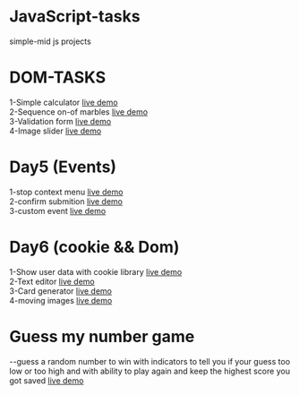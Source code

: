 # JavaScript-tasks
simple-mid js projects
# DOM-TASKS
1-Simple calculator   [live demo](https://emaneldeeb.github.io/JavaScript-tasks/DOM-TASKS/calculator/Calculator.html)   
2-Sequence on-of marbles  [live demo](https://emaneldeeb.github.io/JavaScript-tasks/DOM-TASKS/marbles/index.html)       
3-Validation form   [live demo](https://emaneldeeb.github.io/JavaScript-tasks/DOM-TASKS/form/index.html)       
4-Image slider  [live demo](https://emaneldeeb.github.io/JavaScript-tasks/DOM-TASKS/slider/index.html) 

# Day5 (Events)
1-stop context menu    [live demo](https://emaneldeeb.github.io/JavaScript-tasks/Day5/stop-context-menu/index.html)   
2-confirm submition   [live demo](https://emaneldeeb.github.io/JavaScript-tasks/Day5/confirm-submition/index.html)    
3-custom event   [live demo](https://emaneldeeb.github.io/JavaScript-tasks/Day5/custom-event/index.html)    

# Day6 (cookie && Dom)
1-Show user data with cookie library  [live demo](https://emaneldeeb.github.io/JavaScript-tasks/Day6/cookie/index.html)   
2-Text editor   [live demo](https://emaneldeeb.github.io/JavaScript-tasks/Day6/text-editor/TextStyle.html)    
3-Card generator   [live demo](https://emaneldeeb.github.io/JavaScript-tasks/Day6/Card-Generator/index.html)   
4-moving images  [live demo](https://emaneldeeb.github.io/JavaScript-tasks/Day6/moving-images/index.html)   

# Guess my number game
--guess a random number to win with indicators to tell you if your guess too low or too high and with ability to play again and keep the highest score you got saved
[live demo](https://emaneldeeb.github.io/JavaScript-tasks/Guess-My-Number/index.html)
